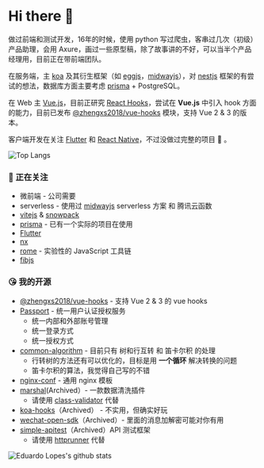 # Hi there 👋


做过前端和测试开发，16年的时候，使用 python 写过爬虫，客串过几次（初级）产品助理，会用 Axure，画过一些原型稿，除了故事讲的不好，可以当半个产品经理用，目前正在带前端团队。


在服务端，主 [koa] 及其衍生框架（如 [eggjs]，[midwayjs]），对 [nestjs] 框架的有尝试的想法，数据库方面主要考虑 [prisma] + PostgreSQL。

在 Web 主 [Vue.js][vuejs]，目前正研究 [React Hooks]，尝试在 **Vue.js** 中引入 hook 方面的能力，目前已发布 [@zhengxs2018/vue-hooks] 模块，支持 Vue 2 & 3 的版本。

客户端开发在关注 [Flutter][flutter] 和 [React Native][reactnative]，不过没做过完整的项目 👻 。

![Top Langs](https://github-readme-stats.vercel.app/api/top-langs/?username=zhengxs2018&layout=compact)

### 🧐 正在关注

- 微前端 - 公司需要
- serverless - 使用过 [midwayjs][midwayjs] serverless 方案 和 腾讯云函数
- [vitejs][vitejs] & [snowpack][snowpack]
- [prisma][prisma]  - 已有一个实际的项目在使用
- [Flutter][flutter]
- [nx](https://github.com/nrwl/nx)
- [rome](https://github.com/facebookexperimental/rome) - 实验性的 JavaScript 工具链
- [fibjs](https://github.com/fibjs/fibjs)

### 😘 我的开源

- [@zhengxs2018/vue-hooks] - 支持 Vue 2 & 3 的 vue hooks
- [Passport](https://github.com/zhengxs2018/passport) - 统一用户认证授权服务
  - 统一内部和外部账号管理
  - 统一登录方式
  - 统一授权方式
- [common-algorithm](https://github.com/zhengxs2018/common-algorithm) - 目前只有 树和行互转 和 笛卡尔积 的处理
  - 行转树的方法还有可以优化的，目标是用 **一个循环** 解决转换的问题
  - 笛卡尔积的算法，我觉得自己写的不错
- [nginx-conf](https://github.com/zhengxs2018/nginx-conf) - 通用 nginx 模板
- [marshal](https://github.com/zhengxs2018/marshal)(Archived）- 一款数据清洗插件
  - 请使用 [class-validator](https://github.com/typestack/class-validator) 代替
- [koa-hooks](https://github.com/zhengxs2018/koa-hooks)（Archived） - 不实用，但确实好玩
- [wechat-open-sdk](https://github.com/zhengxs2018/wechat-open-sdk)（Archived）- 里面的消息加解密可能对你有用
- [simple-apitest](http://github.com/zhengxs2018/simple-apitest)（Archived）API 测试框架
  - 请使用 [httprunner](https://github.com/httprunner/httprunner) 代替

[koa]: https://koajs.com/
[eggjs]: https://eggjs.org/
[midwayjs]: https://midwayjs.org/
[nestjs]: https://nestjs.com/

[prisma]: https://www.prisma.io/

[flutter]: https://flutter.dev/
[reactnative]:https://reactnative.dev/
[vuejs]: https://cn.vuejs.org/index.html

[vitejs]: http://github.com/vuejs/vite
[snowpack]: https://www.snowpack.dev/

[React Hooks]: https://zh-hans.reactjs.org/docs/hooks-intro.html
[@zhengxs2018/vue-hooks]: https://github.com/zhengxs2018/vue-hooks


![Eduardo Lopes's github stats](https://github-readme-stats.vercel.app/api?username=zhengxs2018&show_icons=true)
